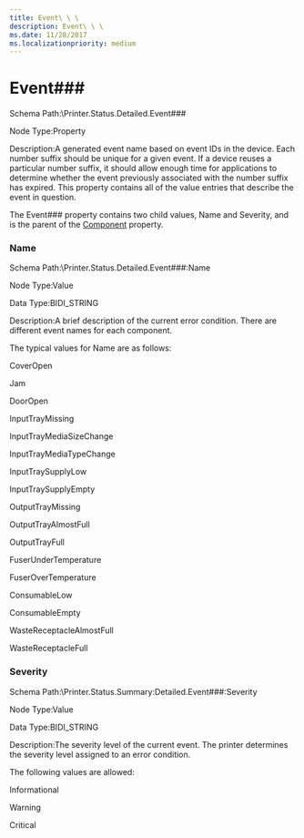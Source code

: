 ```yaml
---
title: Event\ \ \
description: Event\ \ \
ms.date: 11/28/2017
ms.localizationpriority: medium
---
```


# Event\#\#\#


Schema Path:\\Printer.Status.Detailed.Event\#\#\#

Node Type:Property

Description:A generated event name based on event IDs in the device. Each number suffix should be unique for a given event. If a device reuses a particular number suffix, it should allow enough time for applications to determine whether the event previously associated with the number suffix has expired. This property contains all of the value entries that describe the event in question.

The Event\#\#\# property contains two child values, Name and Severity, and is the parent of the [Component](component2.md) property.

### <span id="name"></span><span id="NAME"></span> Name

Schema Path:\\Printer.Status.Detailed.Event\#\#\#:Name

Node Type:Value

Data Type:BIDI\_STRING

Description:A brief description of the current error condition. There are different event names for each component.

The typical values for Name are as follows:

CoverOpen

Jam

DoorOpen

InputTrayMissing

InputTrayMediaSizeChange

InputTrayMediaTypeChange

InputTraySupplyLow

InputTraySupplyEmpty

OutputTrayMissing

OutputTrayAlmostFull

OutputTrayFull

FuserUnderTemperature

FuserOverTemperature

ConsumableLow

ConsumableEmpty

WasteReceptacleAlmostFull

WasteReceptacleFull

### <span id="severity"></span><span id="SEVERITY"></span> Severity

Schema Path:\\Printer.Status.Summary:Detailed.Event\#\#\#:Severity

Node Type:Value

Data Type:BIDI\_STRING

Description:The severity level of the current event. The printer determines the severity level assigned to an error condition.

The following values are allowed:

Informational

Warning

Critical

 

 




